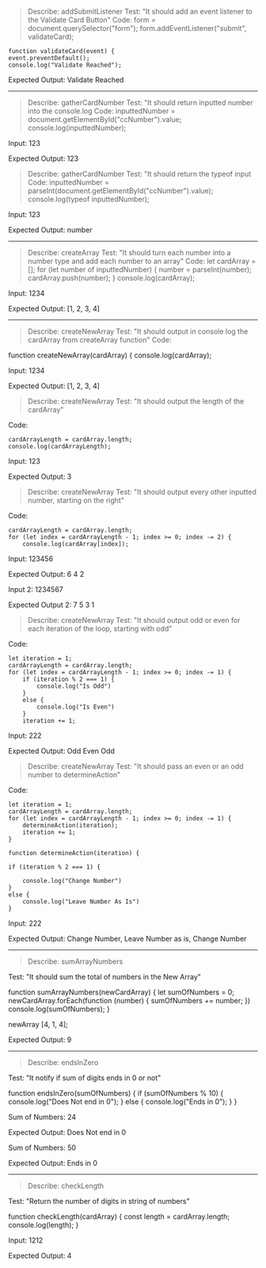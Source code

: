 > Describe: addSubmitListener
Test: "It should add an event listener to the Validate Card Button"
Code: 
    form = document.querySelector("form");
    form.addEventListener("submit", validateCard);

    function validateCard(event) {
    event.preventDefault();
    console.log("Validate Reached");

Expected Output: Validate Reached

______

> Describe: gatherCardNumber
Test: "It should return inputted number into the console.log
Code: 
    inputtedNumber = document.getElementById("ccNumber").value;
    console.log(inputtedNumber);

Input: 123

Expected Output: 123

> Describe: gatherCardNumber
Test: "It should return the typeof input
Code: 
    inputtedNumber = parseInt(document.getElementById("ccNumber").value);
    console.log(typeof inputtedNumber);

Input: 123

Expected Output: number

_____

> Describe: createArray
Test: "It should turn each number into a number type and add each number to an array"
Code: 
    let cardArray = [];
    for (let number of inputtedNumber) {
        number = parseInt(number);
        cardArray.push(number);
    }
    console.log(cardArray);

Input: 1234

Expected Output: [1, 2, 3, 4]



_____

> Describe: createNewArray
Test: "It should output in console log the cardArray from createArray function"
Code: 

function createNewArray(cardArray) {
    console.log(cardArray);

Input: 1234

Expected Output: [1, 2, 3, 4]


> Describe: createNewArray
Test: "It should output the length of the cardArray"

Code: 

    cardArrayLength = cardArray.length;
    console.log(cardArrayLength);

Input: 123

Expected Output: 3

> Describe: createNewArray
Test: "It should output every other inputted number, starting on the right"

Code: 

    cardArrayLength = cardArray.length;
    for (let index = cardArrayLength - 1; index >= 0; index -= 2) {
        console.log(cardArray[index]);

Input: 123456

Expected Output: 6 4 2

Input 2: 1234567

Expected Output 2: 7 5 3 1


> Describe: createNewArray
Test: "It should output odd or even for each iteration of the loop, starting with odd"

Code: 

    let iteration = 1;
    cardArrayLength = cardArray.length;
    for (let index = cardArrayLength - 1; index >= 0; index -= 1) {
        if (iteration % 2 === 1) {
            console.log("Is Odd")
        }
        else {
            console.log("Is Even")
        }
        iteration += 1;

Input: 222

Expected Output: Odd Even Odd

> Describe: createNewArray
Test: "It should pass an even or an odd number to determineAction"

Code: 

    let iteration = 1;
    cardArrayLength = cardArray.length;
    for (let index = cardArrayLength - 1; index >= 0; index -= 1) {
        determineAction(iteration);
        iteration += 1;
    }

    function determineAction(iteration) {

    if (iteration % 2 === 1) {

        console.log("Change Number")
    }
    else {
        console.log("Leave Number As Is")
    }

Input: 222

Expected Output: Change Number, Leave Number as is, Change Number


____

> Describe: sumArrayNumbers

Test: "It should sum the total of numbers in the New Array"

function sumArrayNumbers(newCardArray) {
    let sumOfNumbers = 0;
    newCardArray.forEach(function (number) {
        sumOfNumbers += number;
    })
    console.log(sumOfNumbers);
}

newArray [4, 1, 4];

Expected Output: 9

_____

> Describe: endsInZero

Test: "It notify if sum of digits ends in 0 or not"

function endsInZero(sumOfNumbers) {
    if (sumOfNumbers % 10) {
        console.log("Does Not end in 0");
    } else {
        console.log("Ends in 0");
    }
}

Sum of Numbers: 24

Expected Output: Does Not end in 0

Sum of Numbers: 50

Expected Output: Ends in 0

____

> Describe: checkLength

Test: "Return the number of digits in string of numbers"

function checkLength(cardArray) {
    const length = cardArray.length;
    console.log(length);
}

Input: 1212

Expected Output: 4

